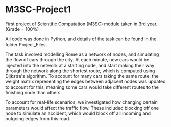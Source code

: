 # M3SC-Project1
First project of Scientific Computation (M3SC) module taken in 3rd year. (Grade = 100%)

All  code was done in Python, and details of the task can be found in the folder Project_Files.

The task involved modelling Rome as a network of nodes, and simulating the flow of cars through the city. At each minute, new cars would be injected into the network at a starting node, and start making their way through the network along the shortest route, which is computed using Dijkstra's algorithm. To account for many cars taking the same route, the weight matrix representing the edges between adjacent nodes was updated to account for this, meaning some cars would take different routes to the finishing node than others.

To account for real-life scenarios, we investigated how changing certain parameters would affect the traffic flow. These included blocking off one node to simulate an accident, which would block off all incoming and outgoing edges from this road.
